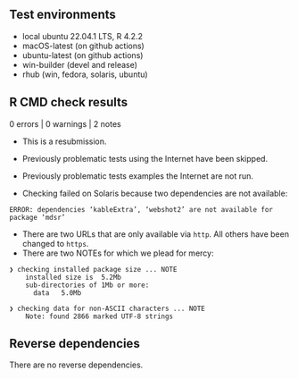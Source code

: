## Test environments

* local ubuntu 22.04.1 LTS, R 4.2.2
* macOS-latest (on github actions)
* ubuntu-latest (on github actions)
* win-builder (devel and release)
* rhub (win, fedora, solaris, ubuntu)

## R CMD check results

0 errors | 0 warnings | 2 notes

* This is a resubmission. 

* Previously problematic tests using the Internet have been skipped. 

* Previously problematic tests examples the Internet are not run. 

* Checking failed on Solaris because two dependencies are not available:
```
ERROR: dependencies ‘kableExtra’, ‘webshot2’ are not available for package ‘mdsr’
```

* There are two URLs that are only available via `http`. All others
  have been changed to `https`.
* There are two NOTEs for which we plead for mercy:

```
❯ checking installed package size ... NOTE
    installed size is  5.2Mb
    sub-directories of 1Mb or more:
      data   5.0Mb
```
```
❯ checking data for non-ASCII characters ... NOTE
    Note: found 2866 marked UTF-8 strings
```
## Reverse dependencies

There are no reverse dependencies.

